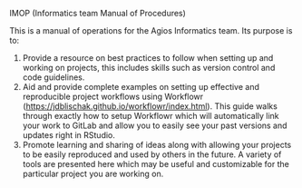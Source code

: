 IMOP (Informatics team Manual of Procedures)

This is a manual of operations for the Agios Informatics team. Its purpose is to:

1. Provide a resource on best practices to follow when setting up and working on projects, this includes skills such as version control and code guidelines. 
2. Aid and provide complete examples on setting up effective and reproducible project workflows using Workflowr (https://jdblischak.github.io/workflowr/index.html). This guide walks through exactly how to setup Workflowr which will automatically link your work to GitLab and allow you to easily see your past versions and updates right in RStudio.
3. Promote learning and sharing of ideas along with allowing your projects to be easily reproduced and used by others in the future. A variety of tools are presented here which may be useful and customizable for the particular project you are working on. 
